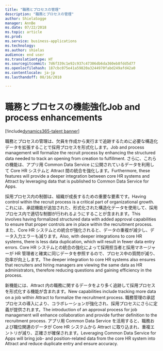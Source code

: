 ```yaml
---
title: "職務とプロセスの管理"
description: "職務とプロセスの管理"
author: ShielaSogge
manager: AnnBe
ms.date: 07/22/2018
ms.topic: article
ms.prod: 
ms.service: business-applications
ms.technology: 
ms.author: shielas
audience: end user
ms.translationtype: HT
ms.sourcegitcommit: 7d6f339c1e92c937c47306db6da360eb8fdd5d77
ms.openlocfilehash: 187cbc075e41a59820a3244970fabd249afd42a0
ms.contentlocale: ja-jp
ms.lasthandoff: 08/16/2018

---
```


# <a name="job-and-process-enhancements"></a><span data-ttu-id="aa992-103">職務とプロセスの機能強化</span><span class="sxs-lookup"><span data-stu-id="aa992-103">Job and process enhancements</span></span>

[!include[dynamics365-talent banner](../../includes/dynamics365-talent.md)]

<span data-ttu-id="aa992-104">職務とプロセスの管理は、欠員を作成から実行まで追跡するために必要な構造化データを拡張することで採用プロセスを形式化します。</span><span class="sxs-lookup"><span data-stu-id="aa992-104">Job and process management will formalize the recruit process by enhancing the structured data needed to track an opening from creation to fulfillment.</span></span>
<span data-ttu-id="aa992-105">さらに、これらの機能は、アプリ用 Common Data Service に公開されているデータを利用して Core HR システムと Attract 間の統合を強化します。</span><span class="sxs-lookup"><span data-stu-id="aa992-105">Furthermore, these features will provide a deeper integration between core HR systems and Attract by leveraging data that is published to Common Data Service for Apps.</span></span>

<span data-ttu-id="aa992-106">採用プロセス内の制御は、組織が成長するための重要な要素です。</span><span class="sxs-lookup"><span data-stu-id="aa992-106">Having control within the recruit process is a critical part of organizational growth.</span></span> <span data-ttu-id="aa992-107">これには、承認機能が追加された、形式化された構造化データを使用して、採用プロセス内で適切な制御が行われるようにすることが含まれます。</span><span class="sxs-lookup"><span data-stu-id="aa992-107">This involves having formalized structured data with added approval capabilities to ensure that proper controls are in place within the recruitment process.</span></span> <span data-ttu-id="aa992-108">また、Core HR システムとの統合が強化されると、データの重複が減少し、データ入力エラーも減ります。</span><span class="sxs-lookup"><span data-stu-id="aa992-108">Also, with deeper integrations to core HR systems, there is less data duplication, which will result in fewer data entry errors.</span></span> <span data-ttu-id="aa992-109">Core HR システムとの統合の強化によって採用担当者と採用マネージャーが HR 管理者と確実に同じデータを参照するので、プロセス中の質問が減り、効率が向上します。</span><span class="sxs-lookup"><span data-stu-id="aa992-109">The deeper integration to core HR systems also ensures that recruiters and hiring managers are viewing the same data as HR administrators, therefore reducing questions and gaining efficiency in the process.</span></span>

<span data-ttu-id="aa992-110">新機能には、Attract 内の職務に関するデータをより多く追跡して採用プロセスを形式化する機能が含まれます。</span><span class="sxs-lookup"><span data-stu-id="aa992-110">New capabilities include tracking more data on a job within Attract to formalize the recruitment process.</span></span> <span data-ttu-id="aa992-111">職務管理の承認プロセスの導入により、コラボレーションが強化され、採用プロセスにさらに定義が提供されます。</span><span class="sxs-lookup"><span data-stu-id="aa992-111">The introduction of an approval process for job management will enhance collaboration and provide further definition to the recruitment process.</span></span> <span data-ttu-id="aa992-112">アプリ用 Common Data Service を活用すると、職務および職位関連のデータが Core HR システムから Attract に取り込まれ、重複エントリが減り、正確さが確保されます。</span><span class="sxs-lookup"><span data-stu-id="aa992-112">Leveraging Common Data Service for Apps will bring job- and position-related data from the core HR system into Attract and reduce duplicate entry and ensure accuracy.</span></span>

<!--
## Who uses this feature
These features are intended for recruiters and hiring managers and will work
without any additional setup.
## Setup required
Some of the capabilities in this feature will require each user to have a
license to LinkedIn Recruiter.
## Availability
Cloud
## Regional availability
Global
-->

